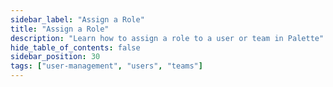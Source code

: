 ```yaml
---
sidebar_label: "Assign a Role"
title: "Assign a Role"
description: "Learn how to assign a role to a user or team in Palette"
hide_table_of_contents: false
sidebar_position: 30
tags: ["user-management", "users", "teams"]
---
```

